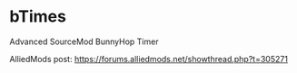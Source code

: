 # bTimes
Advanced SourceMod BunnyHop Timer

AlliedMods post:
https://forums.alliedmods.net/showthread.php?t=305271
